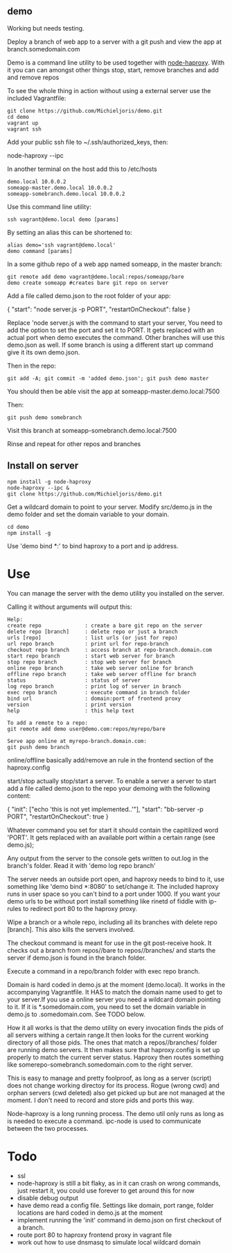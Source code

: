 demo
--------

Working but needs testing.

Deploy a branch of web app to a server with a git push and view the app at branch.somedomain.com

Demo is a command line utility to be used together with
[node-haproxy](https://github.com/michieljoris/node-haproxy). With it you can
can amongst other things stop, start, remove branches and add and remove repos


To see the whole thing in action without using a external server use the included
Vagrantfile:

    git clone https://github.com/Michieljoris/demo.git
    cd demo
    vagrant up
    vagrant ssh

Add your public ssh file to ~/.ssh/authorized_keys, then:

   node-haproxy --ipc

In another terminal on the host add this to /etc/hosts

    demo.local 10.0.0.2
    someapp-master.demo.local 10.0.0.2
    someapp-somebranch.demo.local 10.0.0.2

Use this command line utility: 

    ssh vagrant@demo.local demo [params]

By setting an alias this can be shortened to:

    alias demo='ssh vagrant@demo.local'
    demo command [params]

In a some github repo of a web app named someapp, in the master branch:

    git remote add demo vagrant@demo.local:repos/someapp/bare
    demo create someapp #creates bare git repo on server

Add a file called demo.json to the root folder of your app:

{
    "start": "node server.js -p PORT",
    "restartOnCheckout": false
}

Replace 'node server.js with the command to start your server, You need to add
the option to set the port and set it to PORT. It gets replaced with an actual
port when demo executes the command. Other branches will use this demo.json as
well. If some branch is using a different start up command give it its own demo.json.

Then in the repo:

    git add -A; git commit -m 'added demo.json'; git push demo master

You should then be able visit the app at someapp-master.demo.local:7500

Then:

    git push demo somebranch

Visit this branch at someapp-somebranch.demo.local:7500

Rinse and repeat for other repos and branches

## Install on server

    npm install -g node-haproxy
    node-haproxy --ipc &
    git clone https://github.com/Michieljoris/demo.git

Get a wildcard domain to point to your server. Modify src/demo.js in the
demo folder and set the domain variable to your domain.

    cd demo
    npm install -g 

Use 'demo bind *:<port>' to bind haproxy to a port and ip address.

# Use

You can manage the server with the demo utility you installed on the server.

Calling it without arguments  will output this:

    Help:
    create repo              : create a bare git repo on the server
    delete repo [branch]     : delete repo or just a branch
    urls [repo]              : list urls (or just for repo)
    url repo branch          : print url for repo-branch
    checkout repo branch     : access branch at repo-branch.domain.com
    start repo branch        : start web server for branch
    stop repo branch         : stop web server for branch
    online repo branch       : take web server online for branch
    offline repo branch      : take web server offline for branch
    status                   : status of server
    log repo branch          : print log of server in branch
    exec repo branch         : execute command in branch folder
    bind url                 : domain:port of frontend proxy
    version                  : print version
    help                     : this help text

    To add a remote to a repo:
    git remote add demo user@demo.com:repos/myrepo/bare

    Serve app online at myrepo-branch.domain.com:
    git push demo branch

online/offline basically add/remove an rule in the frontend section of the
haproxy.config

start/stop actually stop/start a server. To enable a server a server to start
add a file called demo.json to the repo your demoing with the following content:

{
    "init": ["echo 'this is not yet implemented..'"], 
    "start": "bb-server -p PORT",
    "restartOnCheckout": true
}

Whatever command you set for start it should contain the capitilized word
'PORT'. It gets replaced with an available port within a certain range (see
demo.js);

Any output from the server to the console gets written to out.log in the
branch's folder. Read it with 'demo log repo branch'

The server needs an outside port open, and haproxy needs to bind to it, use
something like 'demo bind *:8080' to set/change it. The included haproxy runs in
user space so you can't bind to a port under 1000. If you want your demo urls to
be without port install something like rinetd of fiddle with ip-rules to
redirect port 80 to the haproxy proxy.

Wipe a branch or a whole repo, including all its branches with delete repo
[branch]. This also kills the servers involved. 

The checkout command is meant for use in the git post-receive hook. It checks
out a branch from repos/<repo>/bare to repos/<repo>/branches/<branch> and starts
the server if demo.json is found in the branch folder. 

Execute a command in a repo/branch folder with exec repo branch.

Domain is hard coded in demo.js at the moment (demo.local). It works in the
accompanying Vagrantfile. It HAS to match the domain name used to get to your
server.If you use a online server you need a wildcard domain pointing to it. If
it is *.somedomain.com, you need to set the domain variable in demo.js to
.somedomain.com. See TODO below.

How it all works is that the demo utility on every invocation finds the pids of
all servers withing a certain range.It then looks for the current working
directory of all those pids. The ones that match a
repos/<repo>/branches/<branch> folder are running demo servers. It then makes
sure that haproxy.config is set up properly to match the current server status.
Haproxy then routes something like somerepo-somebranch.somedomain.com to the
right server.

This is easy to manage and pretty foolproof, as long as a server (script) does
not change working directoy for its process. Rogue (wrong cwd) and orphan
servers (cwd deleted) also get picked up but are not managed at the moment. I
don't need to record and store pids and ports this way.

Node-haproxy is a long running process. The demo util only runs as long as is
needed to execute a command. ipc-node is used to communicate between the two
processes.


# Todo

* ssl
* node-haproxy is still a bit flaky, as in it can crash on wrong commands, just
restart it, you could use forever to get around this for now
* disable debug output 
* have demo read a config file. Settings like domain, port range, folder
  locations are hard coded in demo.js at the moment
* implement running the 'init' command in demo.json on first checkout of a branch.
* route port 80 to haproxy frontend proxy in vagrant file
* work out how to use dnsmasq to simulate local wildcard domain



